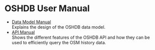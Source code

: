 OSHDB User Manual
=================

<!-- todo: Background -->



* [Data Model Manual](data-model.md)<br>
  Explains the design of the OSHDB data model.
* [API Manual](api.md)<br>
  Shows the different features of the OSHDB API and how they can be used to efficiently query the OSM history data.